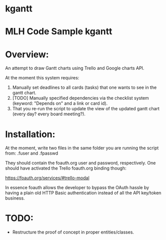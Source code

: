 # kgantt
MLH Code Sample
kgantt
======

Overview:
========

An attempt to draw Gantt charts using Trello and Google charts API.

At the moment this system requires:

1. Manually set deadlines to all cards (tasks) that one wants to see in the gantt chart.
2. [TODO] Manually specified dependencies via the checklist system (keyword: "Depends on" and a link or card id).
3. That you re-run the script to update the view of the updated gantt chart (every day? every board meeting?).

Installation:
============

At the moment, write two files in the same folder you are running the script from: .fuser and .fpasswd

They should contain the foauth.org user and password, respectively. One should have activated the Trello foauth.org
binding though:

https://foauth.org/services/#trello-modal

In essence foauth allows the developer to bypass the OAuth hassle by having a plain old HTTP Basic authentication
instead of all the API key/token business.

TODO:
====

* Restructure the proof of concept in proper entities/classes.

